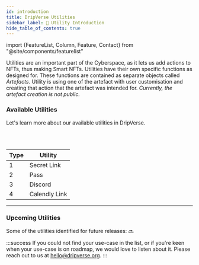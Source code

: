 ```yaml
---
id: introduction
title: DripVerse Utilities
sidebar_label: 🔖 Utility Introduction
hide_table_of_contents: true
---
```


import {FeatureList, Column, Feature, Contact} from "@site/components/featurelist"

Utilities are an important part of the Cyberspace, as it lets us add actions to NFTs, thus making Smart NFTs. Utilities have their own specific functions as designed for. These functions are contained as separate objects called _Artefacts_. Utility is using one of the artefact with user customisation and creating that action that the artefact was intended for. _Currently, the artefact creation is not public._

### Available Utilities

Let's learn more about our available utilities in DripVerse.

<FeatureList>
  <Column title="Community and Events">
    <Feature url="/guide/utility/discord" title="Gated Discord" subtitle="Create Exclusive Discord Community" image="icons/discord-lock.png" />
    <Feature url="/guide/utility/pass/about" title="NFT Pass" subtitle="Create NFT Pass for Event" image="icons/pass-qr.png" />
  </Column>
  <Column title="Share Resources">
    <Feature url="/guide/utility/gatekeeper/welcome" title="Secret Link" subtitle="Embed Secret Link to NFT" image="icons/gatekeeper.png" />
  </Column>
  <Column title="Connect and Network">
    <Feature url="/guide/utility/calendly" title="1:1 meeting with Calendly" subtitle="Allow scheduling meeting" image="icons/calendly.png" />
  </Column>
</FeatureList>

<br /><br />

| Type | Utility       |
| ---- | ------------- |
| 1    | Secret Link   |
| 2    | Pass          |
| 3    | Discord       |
| 4    | Calendly Link |

---

### Upcoming Utilities

Some of the utilities identified for future releases: 🔜

<FeatureList>
  <Column title="Dynamic NFT">
    <Feature url="#" title="Trigger Based" subtitle="Trigger based update" image="icons/trigger.png" />
    <Feature url="#" title="Timekeeper" subtitle="Update at certain time" image="icons/time.png" />
    <Feature url="#" title="Location" subtitle="Updated based on current location" image="icons/location.png" />
    <Feature url="#" title="Weather" subtitle="Updated based on Weather of a location" image="icons/weather.png" />
    <Feature url="#" title="Price Feed" subtitle="Updated based on market price of a token" image="icons/price.png" />
  </Column>
  <Column title="Connect and Network">
    <Feature url="#" title="1:1 meeting with Cal.com" subtitle="Allow scheduling meeting" image="icons/cal.png" />
    <Feature url="#" title="1:1 Video Call" subtitle="Arrange exclusive video call" image="icons/video-call.png" />
  </Column>
  <Column title="Community and Events">
    <Feature url="#" title="Allowlist" subtitle="Automate access, Increase Visibility" image="icons/allowlist-icon.png" />
    <Feature url="#" title="Newsletter" subtitle="Build a community of readers" image="icons/newsletter.png" />
    <Feature url="#" title="Poll" subtitle="Create an exclusive Poll" image="icons/poll.png" />
    <Feature url="#" title="Airdrop" subtitle="Exclusive Airdrop access" image="icons/nft-airdrop.png" />
    <Feature url="#" title="Gated Blog" subtitle="Create NFT Gated Blog" image="icons/gated-blog.svg" />
  </Column>
  <Column title="Content">
    <Feature url="#" title="Hidden Video" subtitle="Exclusive access to Video content" image="icons/video.png" />
    <Feature url="#" title="Exclusive Music" subtitle="Exclusive access to Music content" image="icons/music.png" />
    <Feature url="#" title="Gated eBooks" subtitle="Exclusive access to eBooks" image="icons/ebook.png" />
  </Column>
  <Column title="Commerce">
    <Feature url="#" title="Promo Code" subtitle="Provide value discount on purchases" image="icons/promo-icon.png" />
    <Feature url="#" title="Merchandise" subtitle="Exclusive Access to Merch" image="icons/merch-icon.png" />
    <Feature url="#" title="Phygital Products" subtitle="Attach a Phygital Product to NFT" image="icons/phygital.png" />
  </Column>
</FeatureList>

:::success
If you could not find your use-case in the list, or if you're keen when your use-case is on roadmap, we would love to listen about it. Please reach out to us at [hello@dripverse.org](mailto:hello@dripverse.org).
:::

<Contact />
